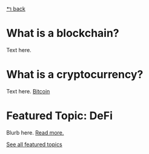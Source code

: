 [↰ back](https://github.com/millecodex/BlockchainNZ_education#readme)

# What is a blockchain?
Text here.

# What is a cryptocurrency?
Text here. [Bitcoin](bitcoin.md)

# Featured Topic: DeFi
Blurb here. [Read more.](defi.md)

[See all featured topics](https://github.com/millecodexBlockchainNZ_education/featured.md)
